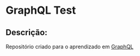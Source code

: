 # GraphQL Test

## Descrição:

Repositório criado para o aprendizado em [GraphQL](https://graphql.org/learn/)
